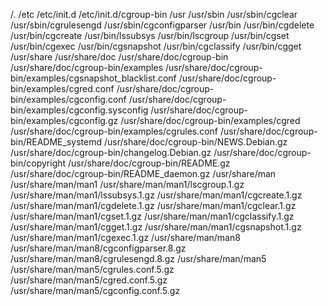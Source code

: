 /.
/etc
/etc/init.d
/etc/init.d/cgroup-bin
/usr
/usr/sbin
/usr/sbin/cgclear
/usr/sbin/cgrulesengd
/usr/sbin/cgconfigparser
/usr/bin
/usr/bin/cgdelete
/usr/bin/cgcreate
/usr/bin/lssubsys
/usr/bin/lscgroup
/usr/bin/cgset
/usr/bin/cgexec
/usr/bin/cgsnapshot
/usr/bin/cgclassify
/usr/bin/cgget
/usr/share
/usr/share/doc
/usr/share/doc/cgroup-bin
/usr/share/doc/cgroup-bin/examples
/usr/share/doc/cgroup-bin/examples/cgsnapshot_blacklist.conf
/usr/share/doc/cgroup-bin/examples/cgred.conf
/usr/share/doc/cgroup-bin/examples/cgconfig.conf
/usr/share/doc/cgroup-bin/examples/cgconfig.sysconfig
/usr/share/doc/cgroup-bin/examples/cgconfig.gz
/usr/share/doc/cgroup-bin/examples/cgred
/usr/share/doc/cgroup-bin/examples/cgrules.conf
/usr/share/doc/cgroup-bin/README_systemd
/usr/share/doc/cgroup-bin/NEWS.Debian.gz
/usr/share/doc/cgroup-bin/changelog.Debian.gz
/usr/share/doc/cgroup-bin/copyright
/usr/share/doc/cgroup-bin/README.gz
/usr/share/doc/cgroup-bin/README_daemon.gz
/usr/share/man
/usr/share/man/man1
/usr/share/man/man1/lscgroup.1.gz
/usr/share/man/man1/lssubsys.1.gz
/usr/share/man/man1/cgcreate.1.gz
/usr/share/man/man1/cgdelete.1.gz
/usr/share/man/man1/cgclear.1.gz
/usr/share/man/man1/cgset.1.gz
/usr/share/man/man1/cgclassify.1.gz
/usr/share/man/man1/cgget.1.gz
/usr/share/man/man1/cgsnapshot.1.gz
/usr/share/man/man1/cgexec.1.gz
/usr/share/man/man8
/usr/share/man/man8/cgconfigparser.8.gz
/usr/share/man/man8/cgrulesengd.8.gz
/usr/share/man/man5
/usr/share/man/man5/cgrules.conf.5.gz
/usr/share/man/man5/cgred.conf.5.gz
/usr/share/man/man5/cgconfig.conf.5.gz
